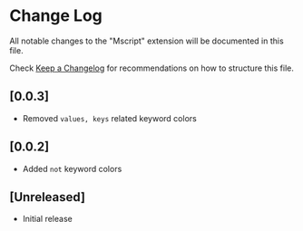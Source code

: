 # Change Log

All notable changes to the "Mscript" extension will be documented in this file.

Check [Keep a Changelog](http://keepachangelog.com/) for recommendations on how to structure this file.

## [0.0.3]

- Removed `values, keys` related keyword colors

## [0.0.2]

- Added `not` keyword colors

## [Unreleased]

- Initial release